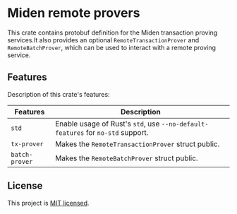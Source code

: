 # Miden remote provers

This crate contains protobuf definition for the Miden transaction proving services.It also provides an optional `RemoteTransactionProver` and `RemoteBatchProver`, which can be used to interact with a remote proving service.

## Features

Description of this crate's features:

| Features     | Description                                                                                                 |
| ------------ | ------------------------------------------------------------------------------------------------------------|
| `std`        | Enable usage of Rust's `std`, use `--no-default-features` for `no-std` support.                             |
| `tx-prover`  | Makes the `RemoteTransactionProver` struct public.                                                          |
| `batch-prover`  | Makes the `RemoteBatchProver` struct public.                                                          |

## License

This project is [MIT licensed](../LICENSE).
